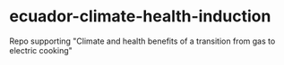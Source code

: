 # ecuador-climate-health-induction
Repo supporting "Climate and health benefits of a transition from gas to electric cooking"
